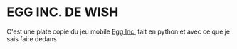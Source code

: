# EGG INC. DE WISH
C'est une plate copie du jeu mobile [Egg Inc.](https://play.google.com/store/apps/details?id=com.auxbrain.egginc&hl=fr&gl=US) fait en python et avec ce que je sais faire dedans